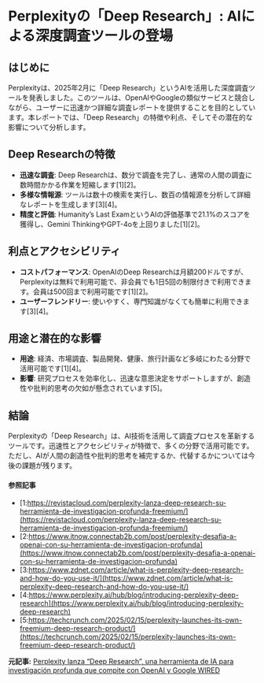 # Perplexityの「Deep Research」: AIによる深度調査ツールの登場

## はじめに

Perplexityは、2025年2月に「Deep Research」というAIを活用した深度調査ツールを発表しました。このツールは、OpenAIやGoogleの類似サービスと競合しながら、ユーザーに迅速かつ詳細な調査レポートを提供することを目的としています。本レポートでは、「Deep Research」の特徴や利点、そしてその潜在的な影響について分析します。

## Deep Researchの特徴

- **迅速な調査**: Deep Researchは、数分で調査を完了し、通常の人間の調査に数時間かかる作業を短縮します[1][2]。
- **多様な情報源**: ツールは数十の検索を実行し、数百の情報源を分析して詳細なレポートを生成します[3][4]。
- **精度と評価**: Humanity’s Last ExamというAIの評価基準で21.1%のスコアを獲得し、Gemini ThinkingやGPT-4oを上回りました[1][2]。

## 利点とアクセシビリティ

- **コストパフォーマンス**: OpenAIのDeep Researchは月額200ドルですが、Perplexityは無料で利用可能で、非会員でも1日5回の制限付きで利用できます。会員は500回まで利用可能です[1][2]。
- **ユーザーフレンドリー**: 使いやすく、専門知識がなくても簡単に利用できます[3][4]。

## 用途と潜在的な影響

- **用途**: 経済、市場調査、製品開発、健康、旅行計画など多岐にわたる分野で活用可能です[1][4]。
- **影響**: 研究プロセスを効率化し、迅速な意思決定をサポートしますが、創造性や批判的思考の欠如が懸念されています[5]。

## 結論

Perplexityの「Deep Research」は、AI技術を活用して調査プロセスを革新するツールです。迅速性とアクセシビリティが特徴で、多くの分野で活用可能です。ただし、AIが人間の創造性や批判的思考を補完するか、代替するかについては今後の課題が残ります。

#### 参照記事
- [1:https://revistacloud.com/perplexity-lanza-deep-research-su-herramienta-de-investigacion-profunda-freemium/](https://revistacloud.com/perplexity-lanza-deep-research-su-herramienta-de-investigacion-profunda-freemium/)
- [2:https://www.itnow.connectab2b.com/post/perplexity-desafia-a-openai-con-su-herramienta-de-investigacion-profunda](https://www.itnow.connectab2b.com/post/perplexity-desafia-a-openai-con-su-herramienta-de-investigacion-profunda)
- [3:https://www.zdnet.com/article/what-is-perplexity-deep-research-and-how-do-you-use-it/](https://www.zdnet.com/article/what-is-perplexity-deep-research-and-how-do-you-use-it/)
- [4:https://www.perplexity.ai/hub/blog/introducing-perplexity-deep-research](https://www.perplexity.ai/hub/blog/introducing-perplexity-deep-research)
- [5:https://techcrunch.com/2025/02/15/perplexity-launches-its-own-freemium-deep-research-product/](https://techcrunch.com/2025/02/15/perplexity-launches-its-own-freemium-deep-research-product/)


**元記事:** [Perplexity lanza “Deep Research”, una herramienta de IA para investigación profunda que compite con OpenAI y Google WIRED](https://es.wired.com/articulos/perplexity-lanza-deep-research-una-herramienta-de-ia-para-investigacion-profunda-que-compite-con-openai-y-google)